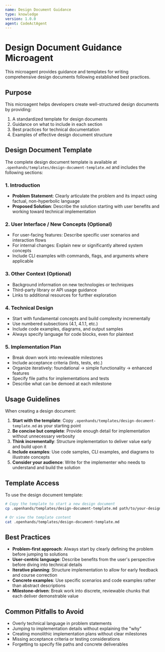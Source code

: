 ```yaml
---
name: Design Document Guidance
type: knowledge
version: 1.0.0
agent: CodeActAgent
---
```


# Design Document Guidance Microagent

This microagent provides guidance and templates for writing comprehensive design documents following established best practices.

## Purpose

This microagent helps developers create well-structured design documents by providing:

1. A standardized template for design documents
2. Guidance on what to include in each section
3. Best practices for technical documentation
4. Examples of effective design document structure

## Design Document Template

The complete design document template is available at `.openhands/templates/design-document-template.md` and includes the following sections:

### 1. Introduction
- **Problem Statement**: Clearly articulate the problem and its impact using factual, non-hyperbolic language
- **Proposed Solution**: Describe the solution starting with user benefits and working toward technical implementation

### 2. User Interface / New Concepts (Optional)
- For user-facing features: Describe specific user scenarios and interaction flows
- For internal changes: Explain new or significantly altered system concepts
- Include CLI examples with commands, flags, and arguments where applicable

### 3. Other Context (Optional)
- Background information on new technologies or techniques
- Third-party library or API usage guidance
- Links to additional resources for further exploration

### 4. Technical Design
- Start with fundamental concepts and build complexity incrementally
- Use numbered subsections (4.1, 4.1.1, etc.)
- Include code examples, diagrams, and output samples
- Always specify language for code blocks, even for plaintext

### 5. Implementation Plan
- Break down work into reviewable milestones
- Include acceptance criteria (lints, tests, etc.)
- Organize iteratively: foundational → simple functionality → enhanced features
- Specify file paths for implementations and tests
- Describe what can be demoed at each milestone

## Usage Guidelines

When creating a design document:

1. **Start with the template**: Copy `.openhands/templates/design-document-template.md` as your starting point
2. **Be concise but complete**: Provide enough detail for implementation without unnecessary verbosity
3. **Think incrementally**: Structure implementation to deliver value early and build upon it
4. **Include examples**: Use code samples, CLI examples, and diagrams to illustrate concepts
5. **Consider your audience**: Write for the implementer who needs to understand and build the solution

## Template Access

To use the design document template:

```bash
# Copy the template to start a new design document
cp .openhands/templates/design-document-template.md path/to/your-design-doc.md

# Or view the template content
cat .openhands/templates/design-document-template.md
```

## Best Practices

- **Problem-first approach**: Always start by clearly defining the problem before jumping to solutions
- **User-centric language**: Describe benefits from the user's perspective before diving into technical details
- **Iterative planning**: Structure implementation to allow for early feedback and course correction
- **Concrete examples**: Use specific scenarios and code examples rather than abstract descriptions
- **Milestone-driven**: Break work into discrete, reviewable chunks that each deliver demonstrable value

## Common Pitfalls to Avoid

- Overly technical language in problem statements
- Jumping to implementation details without explaining the "why"
- Creating monolithic implementation plans without clear milestones
- Missing acceptance criteria or testing considerations
- Forgetting to specify file paths and concrete deliverables